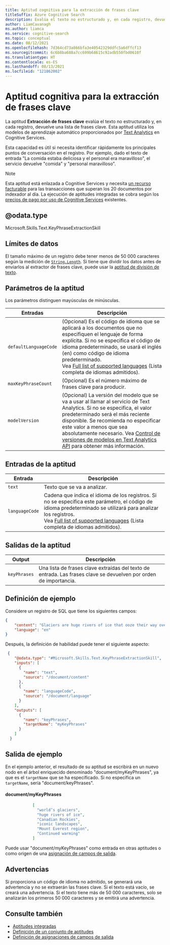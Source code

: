 ```yaml
---
title: Aptitud cognitiva para la extracción de frases clave
titleSuffix: Azure Cognitive Search
description: Evalúa el texto no estructurado y, en cada registro, devuelve una lista de frases clave en un canal de enriquecimiento con inteligencia artificial de Búsqueda cognitiva de Azure.
author: LiamCavanagh
ms.author: liamca
ms.service: cognitive-search
ms.topic: conceptual
ms.date: 08/12/2021
ms.openlocfilehash: 7d364cd73a866bfa3e40542329ddfc5a6dffcf13
ms.sourcegitcommit: 6c6b8ba688a7cc699b68615c92adb550fbd0610f
ms.translationtype: HT
ms.contentlocale: es-ES
ms.lasthandoff: 08/13/2021
ms.locfileid: "121862002"
---
```

#   <a name="key-phrase-extraction-cognitive-skill"></a>Aptitud cognitiva para la extracción de frases clave

La aptitud **Extracción de frases clave** evalúa el texto no estructurado y, en cada registro, devuelve una lista de frases clave. Esta aptitud utiliza los modelos de aprendizaje automático proporcionados por [Text Analytics](../cognitive-services/text-analytics/overview.md) en Cognitive Services.

Esta capacidad es útil si necesita identificar rápidamente los principales puntos de conversación en el registro. Por ejemplo, dado el texto de entrada "La comida estaba deliciosa y el personal era maravilloso", el servicio devuelve "comida" y "personal maravilloso".

> [!NOTE]
> Esta aptitud está enlazada a Cognitive Services y necesita [un recurso facturable](cognitive-search-attach-cognitive-services.md) para las transacciones que superan los 20 documentos por indexador al día. La ejecución de aptitudes integradas se cobra según los [precios de pago por uso de Cognitive Services](https://azure.microsoft.com/pricing/details/cognitive-services/) existentes.
>

## <a name="odatatype"></a>@odata.type  
Microsoft.Skills.Text.KeyPhraseExtractionSkill 

## <a name="data-limits"></a>Límites de datos
El tamaño máximo de un registro debe tener menos de 50 000 caracteres según la medición de [`String.Length`](/dotnet/api/system.string.length). Si tiene que dividir los datos antes de enviarlos al extractor de frases clave, puede usar la [aptitud de división de texto](cognitive-search-skill-textsplit.md).

## <a name="skill-parameters"></a>Parámetros de la aptitud

Los parámetros distinguen mayúsculas de minúsculas.

| Entradas | Descripción |
|---------------------|-------------|
| `defaultLanguageCode` | (Opcional) Es el código de idioma que se aplicará a los documentos que no especifiquen el lenguaje de forma explícita.  Si no se especifica el código de idioma predeterminado, se usará el inglés (en) como código de idioma predeterminado. <br/> Vea [Full list of supported languages](../cognitive-services/text-analytics/language-support.md) (Lista completa de idiomas admitidos). |
| `maxKeyPhraseCount`   | (Opcional) Es el número máximo de frases clave para producir. |
| `modelVersion`   | (Opcional) La versión del modelo que se va a usar al llamar al servicio de Text Analytics. Si no se especifica, el valor predeterminado será el más reciente disponible. Se recomienda no especificar este valor a menos que sea absolutamente necesario. Vea [Control de versiones de modelos en Text Analytics API](../cognitive-services/text-analytics/concepts/model-versioning.md) para obtener más información. |

## <a name="skill-inputs"></a>Entradas de la aptitud

| Entrada  | Descripción |
|--------------------|-------------|
| `text` | Texto que se va a analizar.|
| `languageCode`    |  Cadena que indica el idioma de los registros. Si no se especifica este parámetro, el código de idioma predeterminado se utilizará para analizar los registros. <br/>Vea [Full list of supported languages](../cognitive-services/text-analytics/language-support.md) (Lista completa de idiomas admitidos).|

## <a name="skill-outputs"></a>Salidas de la aptitud

| Output     | Descripción |
|--------------------|-------------|
| `keyPhrases` | Una lista de frases clave extraídas del texto de entrada. Las frases clave se devuelven por orden de importancia. |


##  <a name="sample-definition"></a>Definición de ejemplo

Considere un registro de SQL que tiene los siguientes campos:

```json
{
    "content": "Glaciers are huge rivers of ice that ooze their way over land, powered by gravity and their own sheer weight. They accumulate ice from snowfall and lose it through melting. As global temperatures have risen, many of the world’s glaciers have already started to shrink and retreat. Continued warming could see many iconic landscapes – from the Canadian Rockies to the Mount Everest region of the Himalayas – lose almost all their glaciers by the end of the century.",
    "language": "en"
}
```

Después, la definición de habilidad puede tener el siguiente aspecto:

```json
 {
    "@odata.type": "#Microsoft.Skills.Text.KeyPhraseExtractionSkill",
    "inputs": [
      {
        "name": "text",
        "source": "/document/content"
      },
      {
        "name": "languageCode",
        "source": "/document/language" 
      }
    ],
    "outputs": [
      {
        "name": "keyPhrases",
        "targetName": "myKeyPhrases"
      }
    ]
  }
```

##  <a name="sample-output"></a>Salida de ejemplo

En el ejemplo anterior, el resultado de su aptitud se escribirá en un nuevo nodo en el árbol enriquecido denominado "document/myKeyPhrases", ya que es el `targetName` que se ha especificado. Si no especifica un `targetName`, sería "document/keyPhrases".

#### <a name="documentmykeyphrases"></a>document/myKeyPhrases 
```json
            [
              "world’s glaciers", 
              "huge rivers of ice", 
              "Canadian Rockies", 
              "iconic landscapes",
              "Mount Everest region",
              "Continued warming"
            ]
```

Puede usar "document/myKeyPhrases" como entrada en otras aptitudes o como origen de una [asignación de campos de salida](cognitive-search-output-field-mapping.md).

## <a name="warnings"></a>Advertencias
Si proporciona un código de idioma no admitido, se generará una advertencia y no se extraerán las frases clave.
Si el texto está vacío, se creará una advertencia.
Si el texto tiene más de 50 000 caracteres, solo se analizarán los primeros 50 000 caracteres y se emitirá una advertencia.

## <a name="see-also"></a>Consulte también

+ [Aptitudes integradas](cognitive-search-predefined-skills.md)
+ [Definición de un conjunto de aptitudes](cognitive-search-defining-skillset.md)
+ [Definición de asignaciones de campos de salida](cognitive-search-output-field-mapping.md)